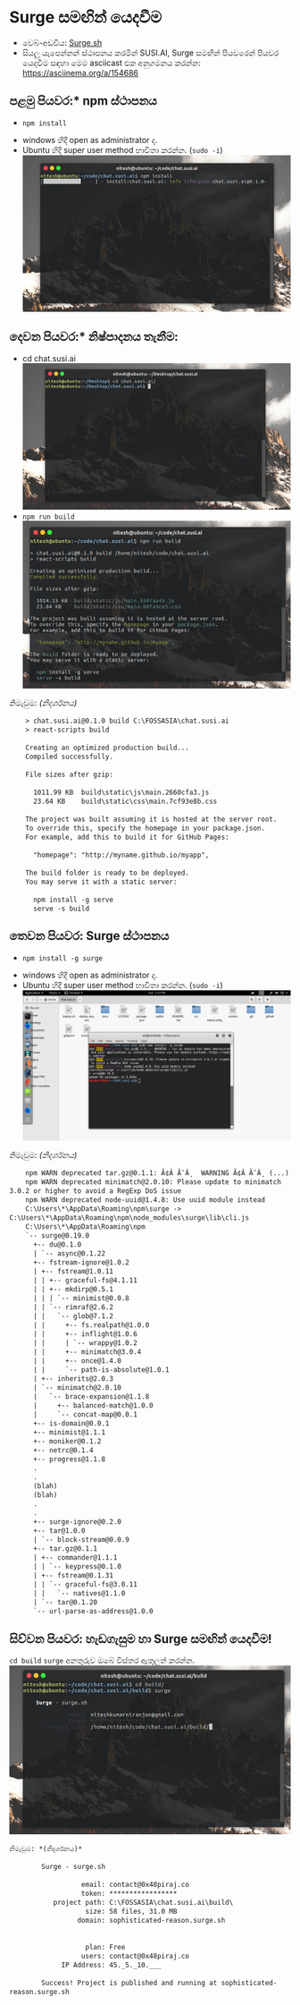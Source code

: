 # Surge සමඟින් යෙදවීම 

* වෙබ්-අඩවිය: [Surge.sh](https://surge.sh/)
* සියලු යැපෙන්නන් ස්ථාපනය කරමින් SUSI.AI, Surge සමඟින් පියවරෙන් පියවර යෙදවීම සඳහා මෙම asciicast එක අනුගමනය කරන්න: https://asciinema.org/a/154686

## පළමු පියවර:* **npm ස්ථාපනය**

* `npm install` 
 - windows හිදී open as administrator ද.
 - Ubuntu හිදී super user method භාවිතා කරන්න. (`sudo -i`)
![npm](./img/npmistall.png)

## දෙවන පියවර:* **නිෂ්පාදනය තැනීම:**

* cd chat.susi.ai
![cd](./img/cd.png)
* `npm run build`
![build](./img/build.png)

නිමැවුම: *(නිදර්ශනය)*

```
    > chat.susi.ai@0.1.0 build C:\FOSSASIA\chat.susi.ai
    > react-scripts build
    
    Creating an optimized production build...
    Compiled successfully.
    
    File sizes after gzip:
    
      1011.99 KB  build\static\js\main.2660cfa3.js
      23.64 KB    build\static\css\main.7cf93e8b.css
    
    The project was built assuming it is hosted at the server root.
    To override this, specify the homepage in your package.json.
    For example, add this to build it for GitHub Pages:
    
      "homepage": "http://myname.github.io/myapp",
    
    The build folder is ready to be deployed.
    You may serve it with a static server:
    
      npm install -g serve
      serve -s build
``` 

## තෙවන පියවර: Surge ස්ථාපනය 

* `npm install -g surge`
 - windows හිදී open as administrator ද.
 - Ubuntu හිදී super user method භාවිතා කරන්න. (`sudo -i`)
![build](./img/npm_install_surge.png)

නිමැවුම: *(නිදර්ශනය)*

```
    npm WARN deprecated tar.gz@0.1.1: Ã¢Â Ã¯Â¸  WARNING Ã¢Â Ã¯Â¸ (...)
    npm WARN deprecated minimatch@2.0.10: Please update to minimatch 3.0.2 or higher to avoid a RegExp DoS issue
    npm WARN deprecated node-uuid@1.4.8: Use uuid module instead
    C:\Users\*\AppData\Roaming\npm\surge -> C:\Users\*\AppData\Roaming\npm\node_modules\surge\lib\cli.js
    C:\Users\*\AppData\Roaming\npm
    `-- surge@0.19.0
      +-- du@0.1.0
      | `-- async@0.1.22
      +-- fstream-ignore@1.0.2
      | +-- fstream@1.0.11
      | | +-- graceful-fs@4.1.11
      | | +-- mkdirp@0.5.1
      | | | `-- minimist@0.0.8
      | | `-- rimraf@2.6.2
      | |   `-- glob@7.1.2
      | |     +-- fs.realpath@1.0.0
      | |     +-- inflight@1.0.6
      | |     | `-- wrappy@1.0.2
      | |     +-- minimatch@3.0.4
      | |     +-- once@1.4.0
      | |     `-- path-is-absolute@1.0.1
      | +-- inherits@2.0.3
      | `-- minimatch@2.0.10
      |   `-- brace-expansion@1.1.8
      |     +-- balanced-match@1.0.0
      |     `-- concat-map@0.0.1
      +-- is-domain@0.0.1
      +-- minimist@1.1.1
      +-- moniker@0.1.2
      +-- netrc@0.1.4
      +-- progress@1.1.8
      .
      .
      (blah)
      (blah)
      .
      .
      +-- surge-ignore@0.2.0
      +-- tar@1.0.0
      | `-- block-stream@0.0.9
      +-- tar.gz@0.1.1
      | +-- commander@1.1.1
      | | `-- keypress@0.1.0
      | +-- fstream@0.1.31
      | | `-- graceful-fs@3.0.11
      | |   `-- natives@1.1.0
      | `-- tar@0.1.20
      `-- url-parse-as-address@1.0.0
```

## සිව්වන පියවර: හැඩගැසුම හා Surge සමඟින් යෙදවීම!

`cd build`
`surge`
අනතුරුව ඔබේ විස්තර ඇතුලත් කරන්න.
![build](./img/sursh.png)

```
නිමැවුම: *(නිදර්ශනය)*
    
        Surge - surge.sh
    
                  email: contact@0x48piraj.co
                  token: *****************
           project path: C:\FOSSASIA\chat.susi.ai\build\
                   size: 58 files, 31.0 MB
                 domain: sophisticated-reason.surge.sh
    
    
                   plan: Free
                  users: contact@0x48piraj.co
             IP Address: 45._5._10.___
    
        Success! Project is published and running at sophisticated-reason.surge.sh
```

